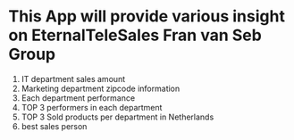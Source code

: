 # This App will provide various insight on EternalTeleSales Fran van Seb Group
1. IT department sales amount
2. Marketing department zipcode information
3. Each department performance 
4. TOP 3 performers in each department
5. TOP 3 Sold products per department in Netherlands 
6. best sales person
